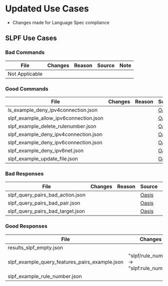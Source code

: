 # Updated Use Cases

  - Changes made for Language Spec compliance

## SLPF Use Cases

### Bad Commands

| File           | Changes | Reason | Source | Note |
| -------------- | ------- | ------ | ------ | ---- |
| Not Applicable |         |        |        |      |

### Good Commands

| File                                      | Changes | Reason | Source                                                   | Note |
| ----------------------------------------- | ------- | ------ | -------------------------------------------------------- | ---- |
| ls\_example\_deny\_ipv4connection.json    |         |        | [Oasis](https://github.com/oasis-open/openc2-custom-aps) |      |
| slpf\_example\_allow\_ipv6connection.json |         |        | [Oasis](https://github.com/oasis-open/openc2-custom-aps) |      |
| slpf\_example\_delete\_rulenumber.json    |         |        | [Oasis](https://github.com/oasis-open/openc2-custom-aps) |      |
| slpf\_example\_deny\_ipv4connection.json  |         |        | [Oasis](https://github.com/oasis-open/openc2-custom-aps) |      |
| slpf\_example\_deny\_ipv6connection.json  |         |        | [Oasis](https://github.com/oasis-open/openc2-custom-aps) |      |
| slpf\_example\_deny\_ipv6net.json         |         |        | [Oasis](https://github.com/oasis-open/openc2-custom-aps) |      |
| slpf\_example\_update\_file.json          |         |        | [Oasis](https://github.com/oasis-open/openc2-custom-aps) |      |

### Bad Responses

| File                                 | Changes | Reason | Source                                                   | Note |
| ------------------------------------ | ------- | ------ | -------------------------------------------------------- | ---- |
| slpf\_query\_pairs\_bad\_action.json |         |        | [Oasis](https://github.com/oasis-open/openc2-custom-aps) |      |
| slpf\_query\_pairs\_bad\_pair.json   |         |        | [Oasis](https://github.com/oasis-open/openc2-custom-aps) |      |
| slpf\_query\_pairs\_bad\_target.json |         |        | [Oasis](https://github.com/oasis-open/openc2-custom-aps) |      |

### Good Responses

| File                                                | Changes                                     | Reason             | Source                                                   | Note |
| --------------------------------------------------- | ------------------------------------------- | ------------------ | -------------------------------------------------------- | ---- |
| results\_slpf\_empty.json                           |                                             |                    | [Oasis](https://github.com/oasis-open/openc2-custom-aps) |      |
| slpf\_example\_query\_features\_pairs\_example.json | "slpf/rule\_number" -\> "slpf:rule\_number" | Profile compliance | [Oasis](https://github.com/oasis-open/openc2-custom-aps) |      |
| slpf\_example\_rule\_number.json                    |                                             |                    | [Oasis](https://github.com/oasis-open/openc2-custom-aps) |      |
